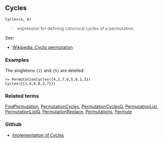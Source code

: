 ## Cycles

```
Cycles(a, b)
```

> expression for defining canonical cycles of a permutation.

See:
* [Wikipedia: Cyclic permutation](https://en.wikipedia.org/wiki/Cyclic_permutation)

### Examples

The singletons `{2}` and `{5}` are deleted:

```
>> PermutationCycles({4,2,7,6,5,8,1,3}) 
Cycles({{1,4,6,8,3,7}})
```

### Related terms 
[FindPermutation](FindPermutation.md), [PermutationCycles](PermutationCycles.md), [PermutationCyclesQ](PermutationCyclesQ.md), [PermutationList](PermutationList.md), [PermutationListQ](PermutationListQ.md), [PermutationReplace](PermutationReplace.md), [Permutations](Permutations.md), [Permute](Permute.md)

### Github

* [Implementation of Cycles](https://github.com/axkr/symja_android_library/blob/master/symja_android_library/matheclipse-core/src/main/java/org/matheclipse/core/builtin/Combinatoric.java#L279) 
